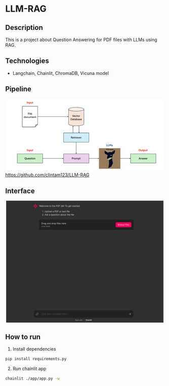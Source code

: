 # LLM-RAG

## Description

This is a project about Question Answering for PDF files with LLMs using RAG.
## Technologies 
- Langchain, Chainlit, ChromaDB, Vicuna model

## Pipeline

![Pipeline](images/pipeline.png)https://github.com/clintam123/LLM-RAG

## Interface

![interface](images/interface.png)

## How to run
1. Install dependencies
```bash
pip install requirements.py
```
2. Run chainlit app
```bash
chainlit ./app/app.py -w
```
